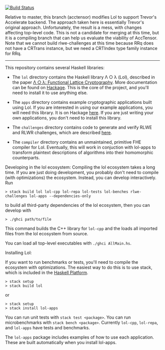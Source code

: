
[![Build Status](https://travis-ci.org/cpeikert/Lol.svg?branch=acctensor)](https://travis-ci.org/cpeikert/Lol)

Relative to master, this branch (acctensor) modifies Lol to support Trevor's Accelerate backend. The
approach taken here is essentially Trevor's original approach. Unfortunately,
the result is a mess, with changes affecting top-level code. This is not a candidate
for merging at this time, but it is a compiling branch that can help us evaluate
the viability of AccTensor. Note that we cannot build rlwe-challenges at this time
because RRq does not have a CRTrans instance, but we need a CRTIndex type family
instance for RRq.

--------------------------------------------------------------------------------

This repository contains several Haskell libraries:

  * The `lol` directory contains the Haskell library Λ ○ λ (Lol),
    described in the paper
    [Λ ○ λ: Functional Lattice Cryptography](https://eprint.iacr.org/2015/1134). More
    documentation can be found on
    [Hackage](https://hackage.haskell.org/package/lol). This is the
    core of the project, and you'll need to install it to use anything
    else.

  * The `apps` directory contains example cryptographic applications
    built using Lol. If you are interested in using our example
    applications, you will need this library. It is on Hackage
    [here](https://hackage.haskell.org/package/lol-apps). If you are
    just writing your own applications, you don't need to install this
    library.

  * The `challenges` directory contains code to generate and verify
    RLWE and RLWR challenges, which are described [here](https://web.eecs.umich.edu/~cpeikert/rlwe-challenges).

  * The `compiler` directory contains an unmaintained, primitive FHE
    compiler for Lol. Eventually, this will work in conjuction with
    lol-apps to transform plaintext descriptions of algorithms into
    their homomorphic counterparts.

Developing in the lol ecosystem:
Compiling the lol ecosystem takes a long time. If you are just doing development,
you probably don't need to compile (with optimizations) the ecosystem. Instead,
you can develop interactively. Run
```
> stack build lol lol-cpp lol-repa lol-tests lol-benches rlwe-challenges lol-apps --dependencies-only
```
to build all third-party dependencies of the lol ecosystem, then you can
develop with
```
> ./ghci path/to/file
```
This command builds the C++ library for `lol-cpp` and the loads
all imported files from the lol ecosystem from source.

You can load all top-level executables with `./ghci AllMain.hs`.


Installing Lol:

If you want to run benchmarks or tests, you'll need to compile the ecosystem
with optimizations. The easiest way to do this is to use stack, which is
included in the [Haskell Platform](https://www.haskell.org/platform/).
```
> stack setup
> stack build lol
```
or
```
> stack setup
> stack install lol-apps
```
You can run unit tests with `stack test <package>`. You can run microbenchmarks with `stack bench <package>`. Currently `lol-cpp`, `lol-repa`, and `lol-apps`
have tests and benchmarks.

The `lol-apps` package includes examples of how to use each
application. These are built automatically when you install
lol-apps.
